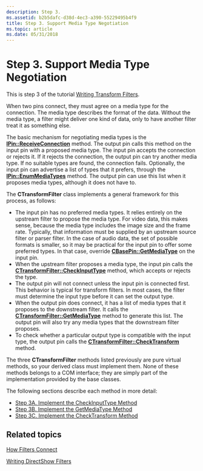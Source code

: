 ```yaml
---
description: Step 3.
ms.assetid: b2b5dafc-d38d-4ec3-a390-55229495b4f9
title: Step 3. Support Media Type Negotiation
ms.topic: article
ms.date: 05/31/2018
---
```


# Step 3. Support Media Type Negotiation

This is step 3 of the tutorial [Writing Transform Filters](writing-transform-filters.md).

When two pins connect, they must agree on a media type for the connection. The media type describes the format of the data. Without the media type, a filter might deliver one kind of data, only to have another filter treat it as something else.

The basic mechanism for negotiating media types is the [**IPin::ReceiveConnection**](/windows/desktop/api/Strmif/nf-strmif-ipin-receiveconnection) method. The output pin calls this method on the input pin with a proposed media type. The input pin accepts the connection or rejects it. If it rejects the connection, the output pin can try another media type. If no suitable types are found, the connection fails. Optionally, the input pin can advertise a list of types that it prefers, through the [**IPin::EnumMediaTypes**](/windows/desktop/api/Strmif/nf-strmif-ipin-enummediatypes) method. The output pin can use this list when it proposes media types, although it does not have to.

The **CTransformFilter** class implements a general framework for this process, as follows:

-   The input pin has no preferred media types. It relies entirely on the upstream filter to propose the media type. For video data, this makes sense, because the media type includes the image size and the frame rate. Typically, that information must be supplied by an upstream source filter or parser filter. In the case of audio data, the set of possible formats is smaller, so it may be practical for the input pin to offer some preferred types. In that case, override [**CBasePin::GetMediaType**](cbasepin-getmediatype.md) on the input pin.
-   When the upstream filter proposes a media type, the input pin calls the [**CTransformFilter::CheckInputType**](ctransformfilter-checkinputtype.md) method, which accepts or rejects the type.
-   The output pin will not connect unless the input pin is connected first. This behavior is typical for transform filters. In most cases, the filter must determine the input type before it can set the output type.
-   When the output pin does connect, it has a list of media types that it proposes to the downstream filter. It calls the [**CTransformFilter::GetMediaType**](ctransformfilter-getmediatype.md) method to generate this list. The output pin will also try any media types that the downstream filter proposes.
-   To check whether a particular output type is compatible with the input type, the output pin calls the [**CTransformFilter::CheckTransform**](ctransformfilter-checktransform.md) method.

The three **CTransformFilter** methods listed previously are pure virtual methods, so your derived class must implement them. None of these methods belongs to a COM interface; they are simply part of the implementation provided by the base classes.

The following sections describe each method in more detail:

-   [Step 3A. Implement the CheckInputType Method](step-3a--implement-the-checkinputtype-method.md)
-   [Step 3B. Implement the GetMediaType Method](step-3b--implement-the-getmediatype-method.md)
-   [Step 3C. Implement the CheckTransform Method](step-3c--implement-the-checktransform-method.md)

## Related topics

<dl> <dt>

[How Filters Connect](how-filters-connect.md)
</dt> <dt>

[Writing DirectShow Filters](writing-directshow-filters.md)
</dt> </dl>

 

 



